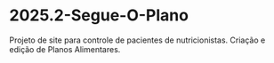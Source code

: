 # 2025.2-Segue-O-Plano
Projeto de site para controle de pacientes de nutricionistas. Criação e edição de Planos Alimentares.
